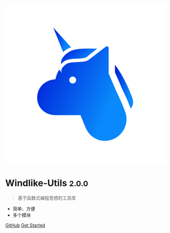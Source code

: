 ![logo](_media/icon.svg)

# Windlike-Utils <small>2.0.0</small>

> 基于函数式编程思想的工具库

- 简单、方便
- 多个模块


[GitHub](https://github.com/MrWindlike/Windlike-Utils)
[Get Started](#README)
